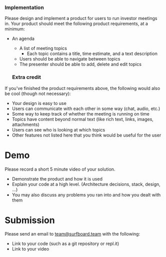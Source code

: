 ### Implementation

Please design and implement a product for users to run investor meetings in. Your product should meet the following product requirements, at a minimum:

- An agenda

  - A list of meeting topics
    - Each topic contains a title, time estimate, and a text description
  - Users should be able to navigate between topics
  - The presenter should be able to add, delete and edit topics

  ### Extra credit

If you've finished the product requirements above, the following would also be cool (though not necessary):

- Your design is easy to use
- Users can communicate with each other in some way (chat, audio, etc.)
- Some way to keep track of whether the meeting is running on time
- Topics have content beyond normal text (like rich text, links, images, attachments)
- Users can see who is looking at which topics
- Other features not listed here that you think would be useful for the user

# Demo

Please record a short 5 minute video of your solution.

- Demonstrate the product and how it is used
- Explain your code at a high level. (Architecture decisions, stack, design, ...)
- You may also discuss any problems you ran into and how you dealt with them

# Submission

Please send an email to team@surfboard.team with the following:

- Link to your code (such as a git repository or repl.it)
- Link to your video
